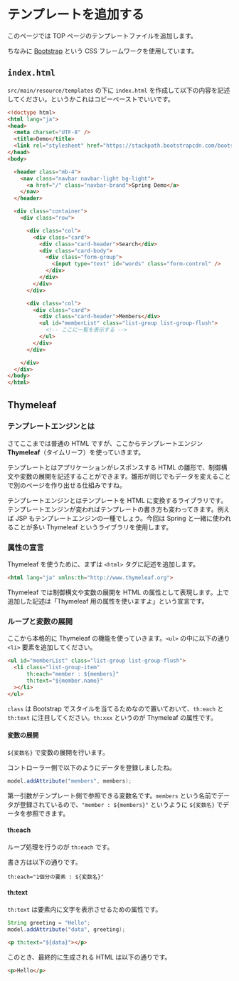 # テンプレートを追加する

このページでは TOP ページのテンプレートファイルを追加します。

ちなみに [Bootstrap](https://getbootstrap.com/) という CSS フレームワークを使用しています。

## ```index.html```

```src/main/resource/templates``` の下に ```index.html``` を作成して以下の内容を記述してください。というかこれはコピーペーストでいいです。

```html
<!doctype html>
<html lang="ja">
<head>
  <meta charset="UTF-8" />
  <title>Demo</title>
  <link rel="stylesheet" href="https://stackpath.bootstrapcdn.com/bootstrap/4.1.0/css/bootstrap.min.css" />
</head>
<body>

  <header class="mb-4">
    <nav class="navbar navbar-light bg-light">
      <a href="/" class="navbar-brand">Spring Demo</a>
    </nav>
  </header>

  <div class="container">
    <div class="row">

      <div class="col">
        <div class="card">
          <div class="card-header">Search</div>
          <div class="card-body">
            <div class="form-group">
              <input type="text" id="words" class="form-control" />
            </div>
          </div>
        </div>
      </div>

      <div class="col">
        <div class="card">
          <div class="card-header">Members</div>
          <ul id="memberList" class="list-group list-group-flush">
            <!-- ここに一覧を表示する -->
          </ul>
        </div>
      </div>

    </div>
  </div>
</body>
</html>
```

## Thymeleaf

### テンプレートエンジンとは

さてここまでは普通の HTML ですが、ここからテンプレートエンジン **Thymeleaf**（タイムリーフ）を使っていきます。

テンプレートとはアプリケーションがレスポンスする HTML の雛形で、制御構文や変数の展開を記述することができます。雛形が同じでもデータを変えることで別のページを作り出せる仕組みですね。

テンプレートエンジンとはテンプレートを HTML に変換するライブラリです。テンプレートエンジンが変わればテンプレートの書き方も変わってきます。例えば JSP もテンプレートエンジンの一種でしょう。今回は Spring と一緒に使われることが多い Thymeleaf というライブラリを使用します。

### 属性の宣言

Thymeleaf を使うために、まずは ```<html>``` タグに記述を追加します。

```html
<html lang="ja" xmlns:th="http://www.thymeleaf.org">
```

Thymeleaf では制御構文や変数の展開を HTML の属性として表現します。上で追加した記述は「Thymeleaf 用の属性を使いますよ」という宣言です。

### ループと変数の展開

ここから本格的に Thymeleaf の機能を使っていきます。```<ul>``` の中に以下の通り ```<li>``` 要素を追加してください。

```html
<ul id="memberList" class="list-group list-group-flush">
  <li class="list-group-item"
      th:each="member : ${members}"
      th:text="${member.name}"
  ></li>
</ul>
```

```class``` は Bootstrap でスタイルを当てるためなので置いておいて、```th:each``` と ```th:text``` に注目してください。```th:xxx``` というのが Thymeleaf の属性です。

#### 変数の展開

```${変数名}``` で変数の展開を行います。

コントローラー側で以下のようにデータを登録しましたね。

```java
model.addAttribute("members", members);
```

第一引数がテンプレート側で参照できる変数名です。```members``` という名前でデータが登録されているので、```"member : ${members}"``` というように ```${変数名}``` でデータを参照できます。

#### th:each

ループ処理を行うのが ```th:each``` です。

書き方は以下の通りです。

```
th:each="1個分の要素 : ${変数名}"
```

#### th:text

```th:text``` は要素内に文字を表示させるための属性です。

```java
String greeting = "Hello";
model.addAttribute("data", greeting);
```

```html
<p th:text="${data}"></p>
```

このとき、最終的に生成される HTML は以下の通りです。

```html
<p>Hello</p>
```

